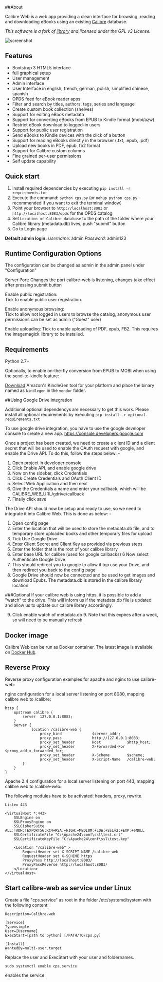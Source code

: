 ##About

Calibre Web is a web app providing a clean interface for browsing, reading and downloading eBooks using an existing [Calibre](https://calibre-ebook.com) database.

*This software is a fork of [library](https://github.com/mutschler/calibreserver) and licensed under the GPL v3 License.*

![screenshot](https://raw.githubusercontent.com/janeczku/docker-calibre-web/master/screenshot.png)

## Features

- Bootstrap 3 HTML5 interface
- full graphical setup
- User management
- Admin interface
- User Interface in english, french, german, polish, simplified chinese, spanish
- OPDS feed for eBook reader apps 
- Filter and search by titles, authors, tags, series and language
- Create custom book collection (shelves)
- Support for editing eBook metadata
- Support for converting eBooks from EPUB to Kindle format (mobi/azw)
- Restrict eBook download to logged-in users
- Support for public user registration
- Send eBooks to Kindle devices with the click of a button
- Support for reading eBooks directly in the browser (.txt, .epub, .pdf)
- Upload new books in PDF, epub, fb2 format
- Support for Calibre custom columns
- Fine grained per-user permissions
- Self update capability

## Quick start

1. Install required dependencies by executing `pip install -r requirements.txt`
2. Execute the command: `python cps.py` (or `nohup python cps.py` - recommended if you want to exit the terminal window)
3. Point your browser to `http://localhost:8083` or `http://localhost:8083/opds` for the OPDS catalog
4. Set `Location of Calibre database` to the path of the folder where your Calibre library (metadata.db) lives, push "submit" button
5. Go to Login page

**Default admin login:**
*Username:* admin
*Password:* admin123

## Runtime Configuration Options

The configuration can be changed as admin in the admin panel under "Configuration"

Server Port:
Changes the port calibre-web is listening, changes take effect after pressing submit button

Enable public registration:    
Tick to enable public user registration.

Enable anonymous browsing:    
Tick to allow not logged in users to browse the catalog, anonymous user permissions can be set as admin ("Guest" user)

Enable uploading:
Tick to enable uploading of PDF, epub, FB2. This requires the imagemagick library to be installed.    

## Requirements

Python 2.7+

Optionally, to enable on-the-fly conversion from EPUB to MOBI when using the send-to-kindle feature:

[Download](http://www.amazon.com/gp/feature.html?docId=1000765211) Amazon's KindleGen tool for your platform and place the binary named as `kindlegen` in the `vendor` folder.

##Using Google Drive integration

Additional optional dependencys are necessary to get this work. Please install all optional  requirements by executing `pip install -r optional-requirements.txt`

To use google drive integration, you have to use the google developer console to create a new app. https://console.developers.google.com

Once a project has been created, we need to create a client ID and a client secret that will be used to enable the OAuth request with google, and enable the Drive API. To do this, follow the steps below: -

1. Open project in developer console
2. Click Enable API, and enable google drive
3. Now on the sidebar, click Credentials
4. Click Create Credentials and OAuth Client ID
5. Select Web Application and then next
6. Give the Credentials a name and enter your callback, which will be CALIBRE_WEB_URL/gdrive/callback
7. Finally click save

The Drive API should now be setup and ready to use, so we need to integrate it into Calibre Web. This is done as below: -

1. Open config page
2. Enter the location that will be used to store the metadata.db file, and to temporary store uploaded books and other temporary files for upload
2. Tick Use Google Drive
3. Enter Client Secret and Client Key as provided via previous steps
4. Enter the folder that is the root of your calibre library
5. Enter base URL for calibre (used for google callbacks)
6 Now select Authenticate Google Drive
7. This should redirect you to google to allow it top use your Drive, and then redirect you back to the config page
8. Google Drive should now be connected and be used to get images and download Epubs. The metadata.db is stored in the calibre library location

###Optional
If your calibre web is using https, it is possible to add a "watch" to the drive. This will inform us if the metadata.db file is updated and allow us to update our calibre library accordingly.

9. Click enable watch of metadata.db
     9. Note that this expires after a week, so will need to be manually refresh 

## Docker image

Calibre Web can be run as Docker container. The latest image is available on [Docker Hub](https://registry.hub.docker.com/u/janeczku/calibre-web/).

## Reverse Proxy

Reverse proxy configuration examples for apache and nginx to use calibre-web:

nginx configuration for a local server listening on port 8080, mapping calibre web to /calibre:

```
http {
    upstream calibre {
        server  127.0.0.1:8083;
    }
    server {
            location /calibre-web {
                proxy_bind              $server_addr;
                proxy_pass              http://127.0.0.1:8083;
                proxy_set_header        Host            $http_host;
                proxy_set_header        X-Forwarded-For $proxy_add_x_forwarded_for;
                proxy_set_header        X-Scheme        $scheme;
                proxy_set_header        X-Script-Name   /calibre-web;
        }
    }
}
```

Apache 2.4 configuration for a local server listening on port 443, mapping calibre web to /calibre-web:

The following modules have to be activated: headers, proxy, rewrite.
```
Listen 443

<VirtualHost *:443>
    SSLEngine on
    SSLProxyEngine on
    SSLCipherSuite ALL:!ADH:!EXPORT56:RC4+RSA:+HIGH:+MEDIUM:+LOW:+SSLv2:+EXP:+eNULL
    SSLCertificateFile "C:\Apache24\conf\ssl\test.crt"
    SSLCertificateKeyFile "C:\Apache24\conf\ssl\test.key"
    
    <Location "/calibre-web" >
        RequestHeader set X-SCRIPT-NAME /calibre-web
        RequestHeader set X-SCHEME https
        ProxyPass http://localhost:8083/
        ProxyPassReverse http://localhost:8083/
    </Location>
</VirtualHost>
```

## Start calibre-web as service under Linux

Create a file "cps.service" as root in the folder /etc/systemd/system with the following content:

```[Unit]
Description=Calibre-web

[Service]
Type=simple
User=[Username]
ExecStart=[path to python] [/PATH/TO/cps.py]

[Install]
WantedBy=multi-user.target
```

Replace the user and ExecStart with your user and foldernames.

`sudo systemctl enable cps.service`

enables the service.
